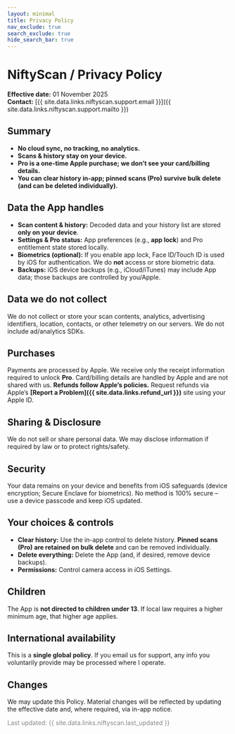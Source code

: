 ```yaml
---
layout: minimal
title: Privacy Policy
nav_exclude: true
search_exclude: true
hide_search_bar: true
---
```


# NiftyScan / Privacy Policy

**Effective date:** 01 November 2025  
**Contact:** [{{ site.data.links.niftyscan.support.email }}]({{ site.data.links.niftyscan.support.mailto }})

## Summary

- **No cloud sync, no tracking, no analytics.**
- **Scans & history stay on your device.**
- **Pro is a one-time Apple purchase; we don’t see your card/billing details.**
- **You can clear history in-app; pinned scans (Pro) survive bulk delete (and can be deleted individually).**

## Data the App handles

- **Scan content & history:** Decoded data and your history list are stored **only on your device**.
- **Settings & Pro status:** App preferences (e.g., **app lock**) and Pro entitlement state stored locally.
- **Biometrics (optional):** If you enable app lock, Face ID/Touch ID is used by iOS for authentication. We do **not** access or store biometric data.
- **Backups:** iOS device backups (e.g., iCloud/iTunes) may include App data; those backups are controlled by you/Apple.

## Data we do **not** collect

We do not collect or store your scan contents, analytics, advertising identifiers, location, contacts, or other telemetry on our servers. We do not include ad/analytics SDKs.

## Purchases

Payments are processed by Apple. We receive only the receipt information required to unlock **Pro**. Card/billing details are handled by Apple and are not shared with us. **Refunds follow Apple’s policies.** Request refunds via Apple’s **[Report a Problem]({{ site.data.links.refund_url }})** site using your Apple ID.

## Sharing & Disclosure

We do not sell or share personal data. We may disclose information if required by law or to protect rights/safety.

## Security

Your data remains on your device and benefits from iOS safeguards (device encryption; Secure Enclave for biometrics). No method is 100% secure – use a device passcode and keep iOS updated.

## Your choices & controls

- **Clear history:** Use the in-app control to delete history. **Pinned scans (Pro) are retained on bulk delete** and can be removed individually.
- **Delete everything:** Delete the App (and, if desired, remove device backups).
- **Permissions:** Control camera access in iOS Settings.

## Children

The App is **not directed to children under 13**. If local law requires a higher minimum age, that higher age applies.

## International availability

This is a **single global policy**. If you email us for support, any info you voluntarily provide may be processed where I operate.

## Changes

We may update this Policy. Material changes will be reflected by updating the effective date and, where required, via in-app notice.

<p style="color: #888;">Last updated: {{ site.data.links.niftyscan.last_updated }}</p>

